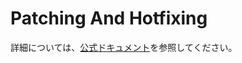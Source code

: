 # Patching And Hotfixing

詳細については、[公式ドキュメント](https://www.prisma.io/docs/orm/prisma-migrate/workflows/patching-and-hotfixing)を参照してください。
